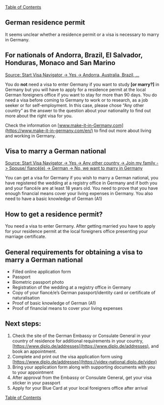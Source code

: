 [Table of Contents](Readme.md)

German residence permit
-

It seems unclear whether a residence permit or a visa is necessary to marry in Germany.

For nationals of Andorra, Brazil, El Salvador, Honduras, Monaco and San Marino
-

[Source: Start Visa Navigator -> Yes -> Andorra, Australia, Brazil, ... ](https://digital.diplo.de/navigator/en/visa#/vib)

You do **not** need a visa to enter Germany if you want to study **[or marry?]** in Germany but you will have to apply for a residence permit at the local German foreigners office if you want to stay for more than 90 days. You do need a visa before coming to Germany to work or to research, as a job seeker or for self-employment. In this case, please chose “Any other country” as the answer to the question about your nationality to find out more about the right visa for you.

Check the information on [www.make-it-in-Germany.com](https://www.make-it-in-germany.com/en/) to find out more about living and working in Germany.

Visa to marry a German national
-

[Source: Start Visa Navigator -> Yes -> Any other country -> Join my family -> Spouse/ fiancé(e) -> German -> No, we want to marry in Germany](https://digital.diplo.de/navigator/en/visa#/vib)

You can get a visa for Germany if you wish to marry a German national, you have registered the wedding at a registry office in Germany and if both you and your fiancé/e are at least 18 years old. You need to prove that you have enough financial means cover your living expenses in Germany. You also need to have a basic knowledge of German (A1)

How to get a residence permit?
-

You need a visa to enter Germany. After getting married you have to apply for your residence permit at the local foreigners office presenting your marriage certificate.

General requirements for obtaining a visa to marry a German national
-

* Filled online application form
* Passport
* Biometric passport photo
* Registration of the wedding at a registry office in Germany
* Copy of your fiancé/e’s German passport/identity card or certificate of naturalisation
* Proof of basic knowledge of German (A1)
* Proof of financial means to cover your living expenses

Next steps:
-

1. Check the site of the German Embassy or Consulate General in your country of residence for additional requirements in your country, [https://www.diplo.de/addresses](https://www.diplo.de/addresses), and book an appointment.
2. Complete and print out the visa application form using [https://www.diplo.de/addresses](https://videx-national.diplo.de/videx)
3. Bring your application form along with supporting documents with you to your appointment
4. After approval from the Embassy or Consulate General, get your visa sticker in your passport
5. Apply for your Blue Card at your local foreigners office after arrival

[Table of Contents](Readme.md)
